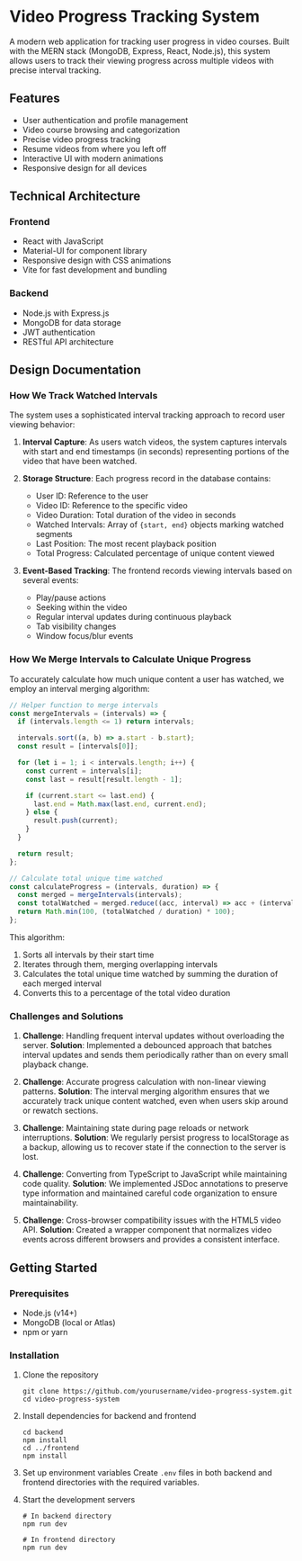 # Video Progress Tracking System

A modern web application for tracking user progress in video courses. Built with the MERN stack (MongoDB, Express, React, Node.js), this system allows users to track their viewing progress across multiple videos with precise interval tracking.

## Features

- User authentication and profile management
- Video course browsing and categorization
- Precise video progress tracking
- Resume videos from where you left off
- Interactive UI with modern animations
- Responsive design for all devices

## Technical Architecture

### Frontend
- React with JavaScript
- Material-UI for component library
- Responsive design with CSS animations
- Vite for fast development and bundling

### Backend
- Node.js with Express.js
- MongoDB for data storage
- JWT authentication
- RESTful API architecture

## Design Documentation

### How We Track Watched Intervals

The system uses a sophisticated interval tracking approach to record user viewing behavior:

1. **Interval Capture**: As users watch videos, the system captures intervals with start and end timestamps (in seconds) representing portions of the video that have been watched.

2. **Storage Structure**: Each progress record in the database contains:
   - User ID: Reference to the user
   - Video ID: Reference to the specific video
   - Video Duration: Total duration of the video in seconds
   - Watched Intervals: Array of `{start, end}` objects marking watched segments
   - Last Position: The most recent playback position
   - Total Progress: Calculated percentage of unique content viewed

3. **Event-Based Tracking**: The frontend records viewing intervals based on several events:
   - Play/pause actions
   - Seeking within the video
   - Regular interval updates during continuous playback
   - Tab visibility changes
   - Window focus/blur events

### How We Merge Intervals to Calculate Unique Progress

To accurately calculate how much unique content a user has watched, we employ an interval merging algorithm:

```javascript
// Helper function to merge intervals
const mergeIntervals = (intervals) => {
  if (intervals.length <= 1) return intervals;

  intervals.sort((a, b) => a.start - b.start);
  const result = [intervals[0]];

  for (let i = 1; i < intervals.length; i++) {
    const current = intervals[i];
    const last = result[result.length - 1];

    if (current.start <= last.end) {
      last.end = Math.max(last.end, current.end);
    } else {
      result.push(current);
    }
  }

  return result;
};

// Calculate total unique time watched
const calculateProgress = (intervals, duration) => {
  const merged = mergeIntervals(intervals);
  const totalWatched = merged.reduce((acc, interval) => acc + (interval.end - interval.start), 0);
  return Math.min(100, (totalWatched / duration) * 100);
};
```

This algorithm:
1. Sorts all intervals by their start time
2. Iterates through them, merging overlapping intervals
3. Calculates the total unique time watched by summing the duration of each merged interval
4. Converts this to a percentage of the total video duration

### Challenges and Solutions

1. **Challenge**: Handling frequent interval updates without overloading the server.
   **Solution**: Implemented a debounced approach that batches interval updates and sends them periodically rather than on every small playback change.

2. **Challenge**: Accurate progress calculation with non-linear viewing patterns.
   **Solution**: The interval merging algorithm ensures that we accurately track unique content watched, even when users skip around or rewatch sections.

3. **Challenge**: Maintaining state during page reloads or network interruptions.
   **Solution**: We regularly persist progress to localStorage as a backup, allowing us to recover state if the connection to the server is lost.

4. **Challenge**: Converting from TypeScript to JavaScript while maintaining code quality.
   **Solution**: We implemented JSDoc annotations to preserve type information and maintained careful code organization to ensure maintainability.

5. **Challenge**: Cross-browser compatibility issues with the HTML5 video API.
   **Solution**: Created a wrapper component that normalizes video events across different browsers and provides a consistent interface.

## Getting Started

### Prerequisites
- Node.js (v14+)
- MongoDB (local or Atlas)
- npm or yarn

### Installation

1. Clone the repository
   ```
   git clone https://github.com/yourusername/video-progress-system.git
   cd video-progress-system
   ```

2. Install dependencies for backend and frontend
   ```
   cd backend
   npm install
   cd ../frontend
   npm install
   ```

3. Set up environment variables
   Create `.env` files in both backend and frontend directories with the required variables.

4. Start the development servers
   ```
   # In backend directory
   npm run dev
   
   # In frontend directory
   npm run dev
   ```

